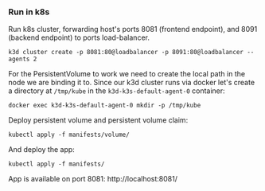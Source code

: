 ### Run in k8s

Run k8s cluster, forwarding host's ports 8081 (frontend endpoint), and 8091 (backend endpoint) to ports load-balancer.

```shell
k3d cluster create -p 8081:80@loadbalancer -p 8091:80@loadbalancer --agents 2
```

For the PersistentVolume to work we need to create the local path in the node we are binding it to.
Since our k3d cluster runs via docker let's create a directory at
`/tmp/kube`
in the `k3d-k3s-default-agent-0` container:

```shell
docker exec k3d-k3s-default-agent-0 mkdir -p /tmp/kube
````

Deploy persistent volume and persistent volume claim:

```shell
kubectl apply -f manifests/volume/
```

And deploy the app:

```shell
kubectl apply -f manifests/
```

App is available on port 8081: http://localhost:8081/
